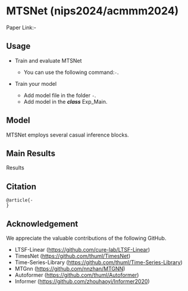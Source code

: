 # MTSNet (nips2024/acmmm2024)

Paper Link:-

## Usage

- Train and evaluate MTSNet
  - You can use the following command:`-`.

- Train your model
  - Add model file in the folder `-`.
  - Add model in the ***class*** Exp_Main.
  
## Model

MTSNet employs several casual inference blocks.

## Main Results

Results


## Citation

```
@article{-
}
```

## Acknowledgement

We appreciate the valuable contributions of the following GitHub.

- LTSF-Linear (https://github.com/cure-lab/LTSF-Linear)
- TimesNet (https://github.com/thuml/TimesNet)
- Time-Series-Library (https://github.com/thuml/Time-Series-Library)
- MTGnn (https://github.com/nnzhan/MTGNN)
- Autoformer (https://github.com/thuml/Autoformer)
- Informer (https://github.com/zhouhaoyi/Informer2020)
